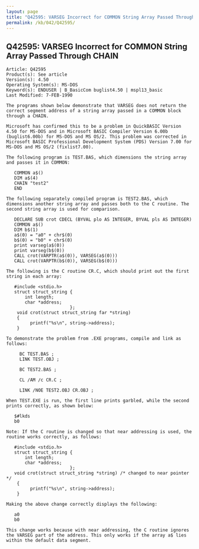 ```yaml
---
layout: page
title: "Q42595: VARSEG Incorrect for COMMON String Array Passed Through CHAIN"
permalink: /kb/042/Q42595/
---
```


## Q42595: VARSEG Incorrect for COMMON String Array Passed Through CHAIN

	Article: Q42595
	Product(s): See article
	Version(s): 4.50
	Operating System(s): MS-DOS
	Keyword(s): ENDUSER | B_BasicCom buglist4.50 | mspl13_basic
	Last Modified: 7-FEB-1990
	
	The programs shown below demonstrate that VARSEG does not return the
	correct segment address of a string array passed in a COMMON block
	through a CHAIN.
	
	Microsoft has confirmed this to be a problem in QuickBASIC Version
	4.50 for MS-DOS and in Microsoft BASIC Compiler Version 6.00b
	(buglist6.00b) for MS-DOS and MS OS/2. This problem was corrected in
	Microsoft BASIC Professional Development System (PDS) Version 7.00 for
	MS-DOS and MS OS/2 (fixlist7.00).
	
	The following program is TEST.BAS, which dimensions the string array
	and passes it in COMMON:
	
	   COMMON a$()
	   DIM a$(4)
	   CHAIN "test2"
	   END
	
	The following separately compiled program is TEST2.BAS, which
	dimensions another string array and passes both to the C routine. The
	second string array is used for comparison.
	
	   DECLARE SUB crot CDECL (BYVAL plo AS INTEGER, BYVAL pls AS INTEGER)
	   COMMON a$()
	   DIM b$(1)
	   a$(0) = "a0" + chr$(0)
	   b$(0) = "b0" + chr$(0)
	   print varseg(a$(0))
	   print varseg(b$(0))
	   CALL crot(VARPTR(a$(0)), VARSEG(a$(0)))
	   CALL crot(VARPTR(b$(0)), VARSEG(b$(0)))
	
	The following is the C routine CR.C, which should print out the first
	string in each array:
	
	   #include <stdio.h>
	   struct struct_string {
	       int length;
	       char *address;
	                        };
	    void crot(struct struct_string far *string)
	    {
	         printf("%s\n", string->address);
	    }
	
	To demonstrate the problem from .EXE programs, compile and link as
	follows:
	
	     BC TEST.BAS ;
	     LINK TEST.OBJ ;
	
	     BC TEST2.BAS ;
	
	     CL /AM /c CR.C ;
	
	     LINK /NOE TEST2.OBJ CR.OBJ ;
	
	When TEST.EXE is run, the first line prints garbled, while the second
	prints correctly, as shown below:
	
	   $#lkds
	   b0
	
	Note: If the C routine is changed so that near addressing is used, the
	routine works correctly, as follows:
	
	   #include <stdio.h>
	   struct struct_string {
	       int length;
	       char *address;
	                        };
	   void crot(struct struct_string *string) /* changed to near pointer */
	    {
	         printf("%s\n", string->address);
	    }
	
	Making the above change correctly displays the following:
	
	   a0
	   b0
	
	This change works because with near addressing, the C routine ignores
	the VARSEG part of the address. This only works if the array a$ lies
	within the default data segment.
